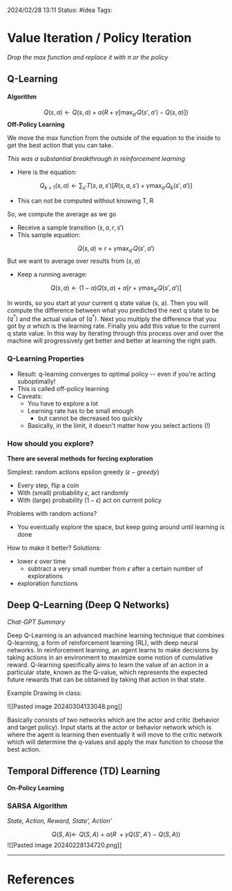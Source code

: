 2024/02/28 13:11
Status: #idea
Tags:

# Value Iteration / Policy Iteration

*Drop the max function and replace it with $\pi$ or the policy*

## Q-Learning

#### Algorithm

$$Q(s,a) \leftarrow Q(s,a) + \alpha (R+\gamma \left[ \max_{a'}Q(s',a')-Q(s,a)\right])$$
**Off-Policy Learning**

We move the max function from the outside of the equation to the inside to get the best action that you can take.

*This was a substantial breakthrough in reinforcement learning*

- Here is the equation:

$$Q_{k+1}(s, a) \leftarrow \sum_{s'} T(s, a, s') \left[ R(s, a, s') + \gamma \max_{a'} Q_k(s', a') \right]
$$
- This can not be computed without knowing T, R

So, we compute the average as we go

- Receive a sample transition $(s, a, r, s')$
- This sample equation:

$$Q(s, a) \approx r + \gamma \max_{a'} Q(s', a')
$$
But we want to average over results from $(s,a)$

- Keep a running average:

$$Q(s, a) \leftarrow (1 - \alpha)Q(s, a) + \alpha \left[ r + \gamma \max_{a'} Q(s', a') \right]
$$

In words, so you start at your current q state value (s, a). Then you will compute the difference between what you predicted the next q state to be $(q^*)$ and the actual value of $(q^*)$. Next you multiply the difference that you got by $\alpha$ which is the learning rate. Finally you add this value to the current q state value. In this way by iterating through this process over and over the machine will progressively get better and better at learning the right path.

### Q-Learning Properties

- Result: q-learning converges to optimal policy -- even if you're acting suboptimally!
- This is called off-policy learning
- Caveats:
	- You have to explore a lot
	- Learning rate has to be small enough
		- but cannot be decreased too quickly
	- Basically, in the limit, it doesn't matter how you select actions (!)

### How should you explore?

**There are several methods for forcing exploration**

Simplest: random actions epsilon greedy $(\epsilon-greedy)$

- Every step, flip a coin
- With (small) probability $\epsilon$, act randomly
- With (large) probability $(1-\epsilon)$ act on current policy

Problems with random actions?

- You eventually explore the space, but keep going around until learning is done

How to make it better? Solutions:

- lower $\epsilon$ over time
	- subtract a very small number from $\epsilon$ after a certain number of explorations
- exploration functions

## Deep Q-Learning (Deep Q Networks)

*Chat-GPT Summary*

Deep Q-Learning is an advanced machine learning technique that combines Q-learning, a form of reinforcement learning (RL), with deep neural networks. In reinforcement learning, an agent learns to make decisions by taking actions in an environment to maximize some notion of cumulative reward. Q-learning specifically aims to learn the value of an action in a particular state, known as the Q-value, which represents the expected future rewards that can be obtained by taking that action in that state.

Example Drawing in class:

![[Pasted image 20240304133048.png]]

Basically consists of two networks which are the actor and critic (behavior and target policy). Input starts at the actor or behavior network which is where the agent is learning then eventually it will move to the critic network which will determine the q-values and apply the max function to choose the best action. 

## Temporal Difference (TD) Learning

**On-Policy Learning**

### SARSA Algorithm

*State, Action, Reward, State', Action'*

$$Q(S,A) \leftarrow\ Q(S,A)\ +\ \alpha(R\ +\gamma Q(S', A')\ -\ Q(S,A))$$
				![[Pasted image 20240228134720.png]]





---
# References
